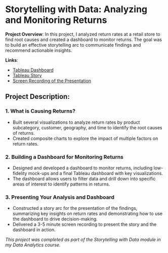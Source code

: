 # Storytelling with Data: Analyzing and Monitoring Returns

**Project Overview**:
In this project, I analyzed return rates at a retail store to find root causes and created a dashboard to monitor returns. The goal was to build an effective storytelling arc to communicate findings and recommend actionable insights.

**Links**:
- [Tableau Dashboard](https://public.tableau.com/views/Storytellingproject_17093934295320/Returns?:language=en-US&publish=yes&:sid=&:display_count=n&:origin=viz_share_link)
- [Tableau Story](https://public.tableau.com/views/Storytellingproject_17093934295320/Story1?:language=en-US&publish=yes&:sid=&:display_count=n&:origin=viz_share_link)
- [Screen Recording of the Presentation](https://drive.google.com/file/d/1w3obaioy8N3kGVcY6nWFY21AtRHXbeMX/view?usp=sharing)

## Project Description:

### 1. What is Causing Returns?
- Built several visualizations to analyze return rates by product subcategory, customer, geography, and time to identify the root causes of returns.
- Created composite charts to explore the impact of multiple factors on return rates.

### 2. Building a Dashboard for Monitoring Returns
- Designed and developed a dashboard to monitor returns, including low-fidelity mock-ups and a final Tableau dashboard with key visualizations.
- The dashboard allows users to filter data and drill down into specific areas of interest to identify patterns in returns.

### 3. Presenting Your Analysis and Dashboard
- Constructed a story arc for the presentation of the findings, summarizing key insights on return rates and demonstrating how to use the dashboard to drive decision-making.
- Delivered a 3-5 minute screen recording to present the story and the dashboard in action.

*This project was completed as part of the Storytelling with Data module in my Data Analytics course.*
